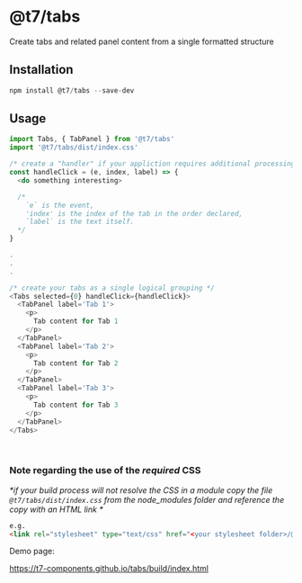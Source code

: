 # @t7/tabs

Create tabs and related panel content from a single formatted structure

## Installation
```js
npm install @t7/tabs --save-dev
```

## Usage
```js
import Tabs, { TabPanel } from '@t7/tabs'
import '@t7/tabs/dist/index.css'
```
```js
/* create a "handler" if your appliction requires additional processing when tabs are selected */
const handleClick = (e, index, label) => {
  <do something interesting>

  /*
    `e` is the event,
    'index' is the index of the tab in the order declared,
    `label` is the text itself.
  */
}

.
.
.

/* create your tabs as a single logical grouping */
<Tabs selected={0} handleClick={handleClick}>
  <TabPanel label='Tab 1'>
    <p>
      Tab content for Tab 1
    </p>
  </TabPanel>
  <TabPanel label='Tab 2'>
    <p>
      Tab content for Tab 2
    </p>
  </TabPanel>
  <TabPanel label='Tab 3'>
    <p>
      Tab content for Tab 3
    </p>
  </TabPanel>
</Tabs>
```
&nbsp;
&nbsp;

### Note regarding the use of the _required_ CSS
_*if your build process will not resolve the CSS in a module copy the file `@t7/tabs/dist/index.css` from the node_modules folder and reference the copy with an HTML link *_  
  
```html
e.g.
<link rel="stylesheet" type="text/css" href="<your stylesheet folder>/@t7/tabs/dist/index.css">
```

Demo page:

https://t7-components.github.io/tabs/build/index.html
